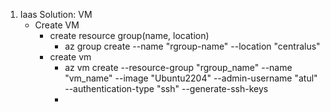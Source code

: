 1. Iaas Solution: VM
   - Create VM
     - create resource group(name, location)
       - az group create --name "rgroup-name"  --location "centralus"
     - create vm
       - az vm create --resource-group "rgroup_name" 
                      --name "vm_name" 
                      --image "Ubuntu2204" 
                      --admin-username "atul" 
                      --authentication-type "ssh" 
                      --generate-ssh-keys
       - 
